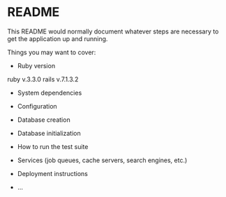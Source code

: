 # README

This README would normally document whatever steps are necessary to get the
application up and running.

Things you may want to cover:

* Ruby version

ruby v.3.3.0
rails v.7.1.3.2

* System dependencies

* Configuration

* Database creation

* Database initialization

* How to run the test suite

* Services (job queues, cache servers, search engines, etc.)

* Deployment instructions

* ...
